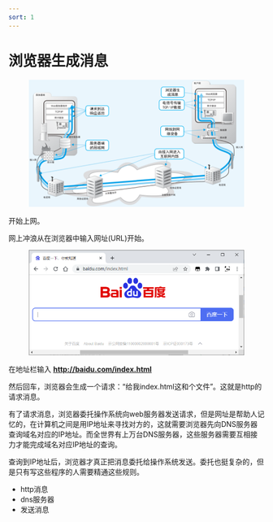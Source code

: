 ```yaml
---
sort: 1
---
```

# 浏览器生成消息

<figure>
    <img src="../network.png" width=800>
</figure>

开始上网。

网上冲浪从在浏览器中输入网址(URL)开始。

<figure>
    <img src = "./images/baidu.com.png" width=500>
</figure>

在地址栏输入 **http://baidu.com/index.html**

然后回车，浏览器会生成一个请求：“给我index.html这和个文件”。这就是http的请求消息。

有了请求消息，浏览器委托操作系统向web服务器发送请求，但是网址是帮助人记忆的，在计算机之间是用IP地址来寻找对方的，这就需要浏览器先向DNS服务器查询域名对应的IP地址。而全世界有上万台DNS服务器，这些服务器需要互相接力才能完成域名对应IP地址的查询。

查询到IP地址后，浏览器才真正把消息委托给操作系统发送。委托也挺复杂的，但是只有写这些程序的人需要精通这些规则。

- http消息
- dns服务器
- 发送消息



